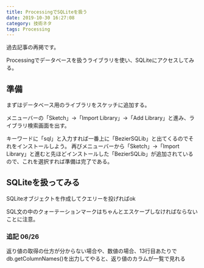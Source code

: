 ```yaml
---
title: ProcessingでSQLiteを扱う
date: 2019-10-30 16:27:08
category: 技術ネタ
tags: Processing
---
```


過去記事の再掲です。

Processingでデータベースを扱うライブラリを使い、SQLiteにアクセスしてみる。

<!-- more -->

## 準備

まずはデータベース用のライブラリをスケッチに追加する。

メニューバーの「Sketch」→「Import Library」→「Add Library」と進み、ライブラリ検索画面を出す。

キーワードに「sql」と入力すれば一番上に「BezierSQLib」と出てくるのでそれをインストールしよう。 再びメニューバーから「Sketch」→「Import Library」と進むと先ほどインストールした「BezierSQLib」が追加されているので、これを選択すれば準備は完了である。

## SQLiteを扱ってみる

SQLiteオブジェクトを作成してクエリーを投げればok

<script src="https://gist.github.com/salmoncode/706d03ecf6b2858d537b.js"></script>

SQL文の中のクォーテーションマークはちゃんとエスケープしなければならないことに注意。

### 追記 06/26

返り値の取得の仕方が分からない場合や、数値の場合、13行目あたりで db.getColumnNames()を出力してやると、返り値のカラムが一覧で見れる